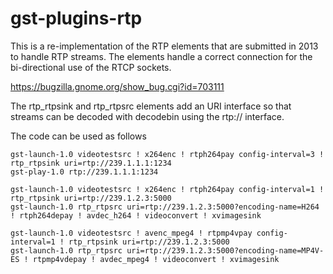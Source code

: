# gst-plugins-rtp

This is a re-implementation of the RTP elements that are submitted in
2013 to handle RTP streams. The elements handle a correct connection
for the bi-directional use of the RTCP sockets.

https://bugzilla.gnome.org/show_bug.cgi?id=703111

The rtp_rtpsink and rtp_rtpsrc elements add an URI interface so that streams
can be decoded with decodebin using the rtp:// interface.

The code can be used as follows

```
gst-launch-1.0 videotestsrc ! x264enc ! rtph264pay config-interval=3 ! rtp_rtpsink uri=rtp://239.1.1.1:1234
gst-play-1.0 rtp://239.1.1.1:1234

gst-launch-1.0 videotestsrc ! x264enc ! rtph264pay config-interval=1 ! rtp_rtpsink uri=rtp://239.1.2.3:5000
gst-launch-1.0 rtp_rtpsrc uri=rtp://239.1.2.3:5000?encoding-name=H264 ! rtph264depay ! avdec_h264 ! videoconvert ! xvimagesink

gst-launch-1.0 videotestsrc ! avenc_mpeg4 ! rtpmp4vpay config-interval=1 ! rtp_rtpsink uri=rtp://239.1.2.3:5000
gst-launch-1.0 rtp_rtpsrc uri=rtp://239.1.2.3:5000?encoding-name=MP4V-ES ! rtpmp4vdepay ! avdec_mpeg4 ! videoconvert ! xvimagesink

```
